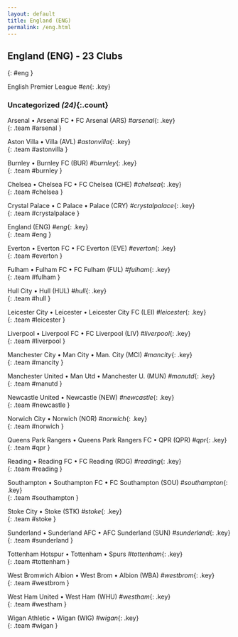 ```yaml
---
layout: default
title: England (ENG)
permalink: /eng.html
---
```



## England (ENG) - 23 Clubs
{: #eng }



 English Premier League _#en_{: .key}






### Uncategorized _(24)_{:.count}


Arsenal • Arsenal FC • FC Arsenal  (ARS)  _#arsenal_{: .key} <br>
{: .team #arsenal }

Aston Villa • Villa  (AVL)  _#astonvilla_{: .key} <br>
{: .team #astonvilla }

Burnley • Burnley FC  (BUR)  _#burnley_{: .key} <br>
{: .team #burnley }

Chelsea • Chelsea FC • FC Chelsea  (CHE)  _#chelsea_{: .key} <br>
{: .team #chelsea }

Crystal Palace • C Palace • Palace  (CRY)  _#crystalpalace_{: .key} <br>
{: .team #crystalpalace }

England  (ENG)  _#eng_{: .key} <br>
{: .team #eng }

Everton • Everton FC • FC Everton  (EVE)  _#everton_{: .key} <br>
{: .team #everton }

Fulham • Fulham FC • FC Fulham  (FUL)  _#fulham_{: .key} <br>
{: .team #fulham }

Hull City • Hull  (HUL)  _#hull_{: .key} <br>
{: .team #hull }

Leicester City • Leicester • Leicester City FC  (LEI)  _#leicester_{: .key} <br>
{: .team #leicester }

Liverpool • Liverpool FC • FC Liverpool  (LIV)  _#liverpool_{: .key} <br>
{: .team #liverpool }

Manchester City • Man City • Man. City  (MCI)  _#mancity_{: .key} <br>
{: .team #mancity }

Manchester United • Man Utd • Manchester U.  (MUN)  _#manutd_{: .key} <br>
{: .team #manutd }

Newcastle United • Newcastle  (NEW)  _#newcastle_{: .key} <br>
{: .team #newcastle }

Norwich City • Norwich  (NOR)  _#norwich_{: .key} <br>
{: .team #norwich }

Queens Park Rangers • Queens Park Rangers FC • QPR  (QPR)  _#qpr_{: .key} <br>
{: .team #qpr }

Reading • Reading FC • FC Reading  (RDG)  _#reading_{: .key} <br>
{: .team #reading }

Southampton • Southampton FC • FC Southampton  (SOU)  _#southampton_{: .key} <br>
{: .team #southampton }

Stoke City • Stoke  (STK)  _#stoke_{: .key} <br>
{: .team #stoke }

Sunderland • Sunderland AFC • AFC Sunderland  (SUN)  _#sunderland_{: .key} <br>
{: .team #sunderland }

Tottenham Hotspur • Tottenham • Spurs   _#tottenham_{: .key} <br>
{: .team #tottenham }

West Bromwich Albion • West Brom • Albion  (WBA)  _#westbrom_{: .key} <br>
{: .team #westbrom }

West Ham United • West Ham  (WHU)  _#westham_{: .key} <br>
{: .team #westham }

Wigan Athletic • Wigan  (WIG)  _#wigan_{: .key} <br>
{: .team #wigan }


 

